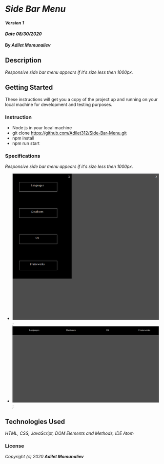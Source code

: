 # _Side Bar Menu_

#### _Version 1_
#### _Date 08/30/2020_
#### By _**Adilet Momunaliev**_

## Description

_Responsive side bar menu appears if it's size less then 1000px._

## Getting Started

These instructions will get you a copy of the project up and running on your local machine for development and testing purposes.

### Instruction

* Node js in your local machine
* git clone https://github.com/Adilet312/Side-Bar-Menu.git
* npm install
* npm run start
### Specifications
_Responsive side bar menu appears if it's size less then 1000px._
* ![min-width:620px](sideBarMenu_max_1000px.png);
* ![min-width:620px](SideBarMenu1000px.png);
## Technologies Used

_HTML, CSS, JavaScript, DOM Elements and Methods, IDE Atom_

### License

*_Copyright (c) 2020 **Adilet Momunaliev**_*
